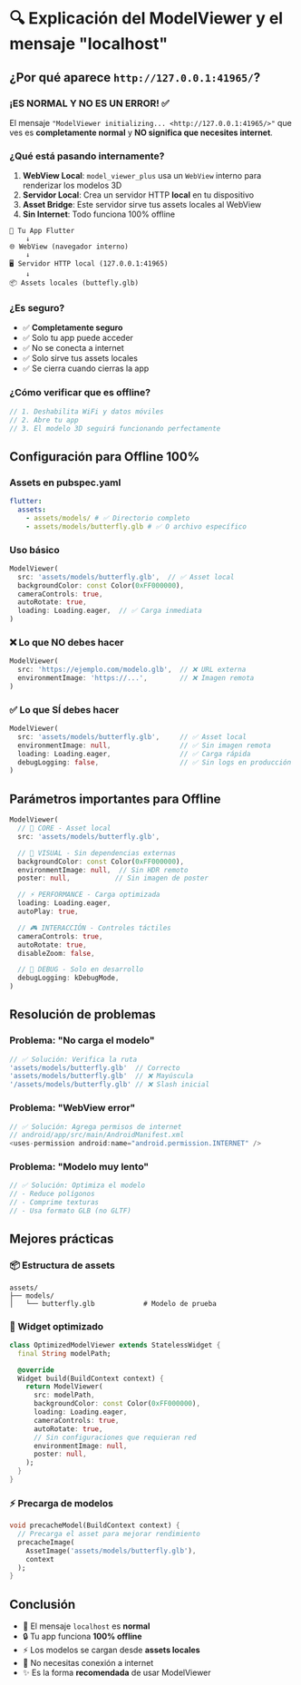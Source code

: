 # 🔍 Explicación del ModelViewer y el mensaje "localhost"

## ¿Por qué aparece `http://127.0.0.1:41965/`?

### **¡ES NORMAL Y NO ES UN ERROR!** ✅

El mensaje `"ModelViewer initializing... <http://127.0.0.1:41965/>"` que ves es **completamente normal** y **NO significa que necesites internet**.

### ¿Qué está pasando internamente?

1. **WebView Local**: `model_viewer_plus` usa un `WebView` interno para renderizar los modelos 3D
2. **Servidor Local**: Crea un servidor HTTP **local** en tu dispositivo
3. **Asset Bridge**: Este servidor sirve tus assets locales al WebView
4. **Sin Internet**: Todo funciona 100% offline

```
📱 Tu App Flutter
    ↓
🌐 WebView (navegador interno)
    ↓
🖥️ Servidor HTTP local (127.0.0.1:41965)
    ↓
📦 Assets locales (buttefly.glb)
```

### ¿Es seguro?

- ✅ **Completamente seguro**
- ✅ Solo tu app puede acceder
- ✅ No se conecta a internet
- ✅ Solo sirve tus assets locales
- ✅ Se cierra cuando cierras la app

### ¿Cómo verificar que es offline?

```dart
// 1. Deshabilita WiFi y datos móviles
// 2. Abre tu app
// 3. El modelo 3D seguirá funcionando perfectamente
```

## Configuración para Offline 100%

### Assets en pubspec.yaml

```yaml
flutter:
  assets:
    - assets/models/ # ✅ Directorio completo
    - assets/models/butterfly.glb # ✅ O archivo específico
```

### Uso básico

```dart
ModelViewer(
  src: 'assets/models/butterfly.glb',  // ✅ Asset local
  backgroundColor: const Color(0xFF000000),
  cameraControls: true,
  autoRotate: true,
  loading: Loading.eager,  // ✅ Carga inmediata
)
```

### ❌ Lo que NO debes hacer

```dart
ModelViewer(
  src: 'https://ejemplo.com/modelo.glb',  // ❌ URL externa
  environmentImage: 'https://...',        // ❌ Imagen remota
)
```

### ✅ Lo que SÍ debes hacer

```dart
ModelViewer(
  src: 'assets/models/butterfly.glb',     // ✅ Asset local
  environmentImage: null,                 // ✅ Sin imagen remota
  loading: Loading.eager,                 // ✅ Carga rápida
  debugLogging: false,                    // ✅ Sin logs en producción
)
```

## Parámetros importantes para Offline

```dart
ModelViewer(
  // 🎯 CORE - Asset local
  src: 'assets/models/butterfly.glb',

  // 🎨 VISUAL - Sin dependencias externas
  backgroundColor: const Color(0xFF000000),
  environmentImage: null,  // Sin HDR remoto
  poster: null,           // Sin imagen de poster

  // ⚡ PERFORMANCE - Carga optimizada
  loading: Loading.eager,
  autoPlay: true,

  // 🎮 INTERACCIÓN - Controles táctiles
  cameraControls: true,
  autoRotate: true,
  disableZoom: false,

  // 🔧 DEBUG - Solo en desarrollo
  debugLogging: kDebugMode,
)
```

## Resolución de problemas

### Problema: "No carga el modelo"

```dart
// ✅ Solución: Verifica la ruta
'assets/models/butterfly.glb'  // Correcto
'assets/models/butterfly.glb'  // ❌ Mayúscula
'/assets/models/butterfly.glb' // ❌ Slash inicial
```

### Problema: "WebView error"

```dart
// ✅ Solución: Agrega permisos de internet
// android/app/src/main/AndroidManifest.xml
<uses-permission android:name="android.permission.INTERNET" />
```

### Problema: "Modelo muy lento"

```dart
// ✅ Solución: Optimiza el modelo
// - Reduce polígonos
// - Comprime texturas
// - Usa formato GLB (no GLTF)
```

## Mejores prácticas

### 📦 Estructura de assets

```
assets/
├── models/
│   └── butterfly.glb            # Modelo de prueba
```

### 🎯 Widget optimizado

```dart
class OptimizedModelViewer extends StatelessWidget {
  final String modelPath;

  @override
  Widget build(BuildContext context) {
    return ModelViewer(
      src: modelPath,
      backgroundColor: const Color(0xFF000000),
      loading: Loading.eager,
      cameraControls: true,
      autoRotate: true,
      // Sin configuraciones que requieran red
      environmentImage: null,
      poster: null,
    );
  }
}
```

### ⚡ Precarga de modelos

```dart
void precacheModel(BuildContext context) {
  // Precarga el asset para mejorar rendimiento
  precacheImage(
    AssetImage('assets/models/butterfly.glb'),
    context
  );
}
```

## Conclusión

- 🎉 El mensaje `localhost` es **normal**
- 🔒 Tu app funciona **100% offline**
- ⚡ Los modelos se cargan desde **assets locales**
- 🚀 No necesitas conexión a internet
- ✨ Es la forma **recomendada** de usar ModelViewer
